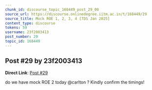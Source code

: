 ```yaml
---
chunk_id: discourse_topic_168449_post_29_00
source_url: https://discourse.onlinedegree.iitm.ac.in/t/168449/29
source_title: Mock ROE 1, 2, 3, 4 [TDS Jan 2025]
content_type: discourse
tokens: 59
username: 23f2003413
post_number: 29
topic_id: 168449
---
```


## Post #29 by 23f2003413

**Direct Link**: [Post #29](https://discourse.onlinedegree.iitm.ac.in/t/168449/29)

do we have mock ROE 2 today @carlton ? Kindly confirm the timings!
